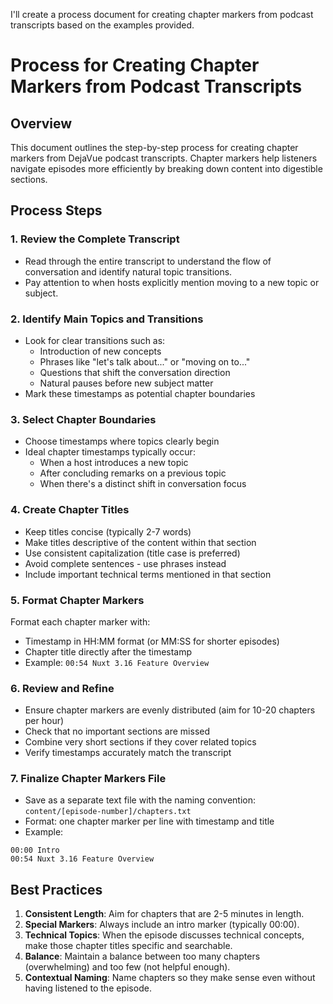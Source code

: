 I'll create a process document for creating chapter markers from podcast transcripts based on the examples provided.

# Process for Creating Chapter Markers from Podcast Transcripts

## Overview

This document outlines the step-by-step process for creating chapter markers from DejaVue podcast transcripts. Chapter markers help listeners navigate episodes more efficiently by breaking down content into digestible sections.

## Process Steps

### 1. Review the Complete Transcript

- Read through the entire transcript to understand the flow of conversation and identify natural topic transitions.
- Pay attention to when hosts explicitly mention moving to a new topic or subject.

### 2. Identify Main Topics and Transitions

- Look for clear transitions such as:
  - Introduction of new concepts
  - Phrases like "let's talk about..." or "moving on to..."
  - Questions that shift the conversation direction
  - Natural pauses before new subject matter
- Mark these timestamps as potential chapter boundaries

### 3. Select Chapter Boundaries

- Choose timestamps where topics clearly begin
- Ideal chapter timestamps typically occur:
  - When a host introduces a new topic
  - After concluding remarks on a previous topic
  - When there's a distinct shift in conversation focus

### 4. Create Chapter Titles

- Keep titles concise (typically 2-7 words)
- Make titles descriptive of the content within that section
- Use consistent capitalization (title case is preferred)
- Avoid complete sentences - use phrases instead
- Include important technical terms mentioned in that section

### 5. Format Chapter Markers

Format each chapter marker with:
- Timestamp in HH:MM format (or MM:SS for shorter episodes)
- Chapter title directly after the timestamp
- Example: `00:54 Nuxt 3.16 Feature Overview`

### 6. Review and Refine

- Ensure chapter markers are evenly distributed (aim for 10-20 chapters per hour)
- Check that no important sections are missed
- Combine very short sections if they cover related topics
- Verify timestamps accurately match the transcript

### 7. Finalize Chapter Markers File

- Save as a separate text file with the naming convention: `content/[episode-number]/chapters.txt`
- Format: one chapter marker per line with timestamp and title
- Example:
```
00:00 Intro
00:54 Nuxt 3.16 Feature Overview
```

## Best Practices

1. **Consistent Length**: Aim for chapters that are 2-5 minutes in length.
2. **Special Markers**: Always include an intro marker (typically 00:00).
3. **Technical Topics**: When the episode discusses technical concepts, make those chapter titles specific and searchable.
4. **Balance**: Maintain a balance between too many chapters (overwhelming) and too few (not helpful enough).
5. **Contextual Naming**: Name chapters so they make sense even without having listened to the episode.
